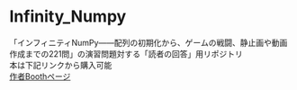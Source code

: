 # Infinity_Numpy
「インフィニティNumPy――配列の初期化から、ゲームの戦闘、静止画や動画作成までの221問」の演習問題対する「読者の回答」用リポジトリ  
本は下記リンクから購入可能  
[作者Boothページ](https://koshian2.booth.pm/)  
